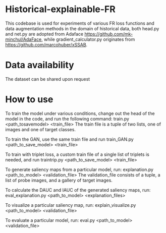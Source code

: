 # Historical-explainable-FR
This codebase is used for experiments of various FR loss functions and data augmentation methods in the domain of historical data, both head.py and net.py are adopted from Adaface https://github.com/mk-minchul/AdaFace, while gradient_calculator.py originates from https://github.com/marcohuber/xSSAB.

# Data availability
The dataset can be shared upon request

# How to use
To train the model under various conditions, change out the head  of the model in the code, 
and run the following command: train.py  <path_tosavemodel> <train_file> 
The train file is a tuple of two lists, one of images and one of target classes.

To train the GAN, use the same train file and run train_GAN.py <path_to_save_model> <train_file>

To train with triplet loss, a custom train file of a single list of triplets is needed, and run traintrip.py <path_to_save_model> <train_file>

To generate saliency maps from a particular model, run: explanation.py <path_to_model> <validation_file> 
The validation_file consists of a tuple, a list of probe images, and a gallery of target images. 

To calculate the DAUC and IAUC of the generated saliency maps, run: eval_explanation.py  <path_to_model> <explanation_files>

To visualize a particular saliency map, run: explain_visualize.py <path_to_model> <validation_file> 

To evaluate a particular model, run: eval.py <path_to_model> <validation_file> 

